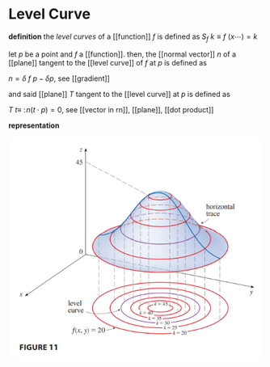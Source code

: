 # Level Curve

**definition** the _level curves_ of a [[function]] $f$ is defined as $S_f\ k \equiv f\ (x \cdots) = k$

let $p$ be a point and $f$ a [[function]]. then, the [[normal vector]] $n$ of a [[plane]] tangent to the [[level curve]] of $f$ at $p$ is defined as

$n = \delta\ f\ p - \delta p$, see [[gradient]]

and said [[plane]] $T$ tangent to the [[level curve]] at $p$ is defined as

$T\ t \equiv\ :\! n (t \cdot p) = 0$, see [[vector in rn]], [[plane]], [[dot product]]

**representation**

![](20220912132034.png)
